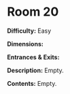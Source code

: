# Room 20

**Difficulty:** Easy

**Dimensions:** 

**Entrances & Exits:**

**Description:**
Empty.

**Contents:**
Empty.